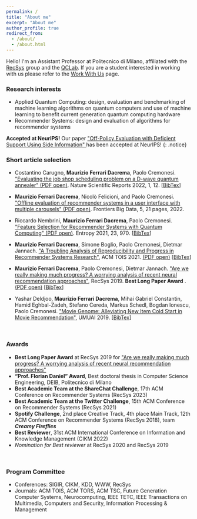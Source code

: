 ```yaml
---
permalink: /
title: "About me"
excerpt: "About me"
author_profile: true
redirect_from: 
  - /about/
  - /about.html
---
```


Hello! I'm an Assistant Professor at Politecnico di Milano, affiliated with the <a href="http://recsys.deib.polimi.it" target="_blank">RecSys</a> group and the <a href="https://www.quantum.polimi.it/" target="_blank">QCLab</a>. If you are a student interested in working with us please refer to the <a href="http://recsys.deib.polimi.it/student-faq-work-with-us/" target="_blank">Work With Us</a> page.


### Research interests

* Applied Quantum Computing: design, evaluation and benchmarking of machine learning algorithms on quantum computers and use of machine learning to benefit current generation quantum computing hardware
* Recommender Systems: design and evaluation of algorithms for recommender systems


**Accepted at NeurIPS!** Our paper <a href="https://openreview.net/forum?id=uFSrUpapQ5K" target="_blank"> "Off-Policy Evaluation with Deficient Support Using Side Information" </a> has been accepted at NeurIPS! 
{: .notice}



### Short article selection
* Costantino Carugno, **Maurizio Ferrari Dacrema**, Paolo Cremonesi. <a href="https://www.nature.com/articles/s41598-022-10169-0" target="_blank">"Evaluating the job shop scheduling problem on a D-wave quantum annealer" (PDF open)</a>. Nature Scientific Reports 2022, 1, 12. [<a href="https://raw.githubusercontent.com/MaurizioFD/MaurizioFD.github.io/master/bibtex/scrirep22_carugno.txt" target="_blank">BibTex</a>]

* **Maurizio Ferrari Dacrema**, Nicolò Felicioni, and Paolo Cremonesi. <a href="https://doi.org/10.3389/fdata.2022.910030" target="_blank">"Offline evaluation of recommender systems in a user interface with multiple carousels" (PDF open)</a>. Frontiers Big Data, 5, 21 pages, 2022.

* Riccardo Nembrini, **Maurizio Ferrari Dacrema**, Paolo Cremonesi. <a href="https://doi.org/10.3390/e23080970" target="_blank">"Feature Selection for Recommender Systems with Quantum Computing" (PDF open)</a>. Entropy 2021, 23, 970. [<a href="https://dblp.org/rec/journals/entropy/NembriniDC21.html?view=bibtex" target="_blank">BibTex</a>]

* **Maurizio Ferrari Dacrema**, Simone Boglio, Paolo Cremonesi, Dietmar Jannach. <a href="https://dl.acm.org/doi/10.1145/3434185" target="_blank">"A Troubling Analysis of Reproducibility and Progress in Recommender Systems Research"</a>, ACM TOIS 2021. <a href="https://arxiv.org/pdf/1911.07698.pdf" target="_blank">(PDF open)</a> [<a href="https://dblp.org/rec/journals/tois/DacremaBCJ21.html?view=bibtex" target="_blank">BibTex</a>]

* **Maurizio Ferrari Dacrema**, Paolo Cremonesi, Dietmar Jannach. <a href="https://dl.acm.org/doi/10.1145/3298689.3347058" target="_blank">"Are we really making much progress? A worrying analysis of recent neural recommendation approaches"</a>, RecSys 2019. __**Best Long Paper Award**__ . <a href="https://arxiv.org/pdf/1907.06902.pdf" target="_blank">(PDF open)</a> [<a href="https://dblp.uni-trier.de/rec/bibtex/conf/recsys/DacremaCJ19" target="_blank">BibTex</a>]

* Yashar Deldjoo, **Maurizio Ferrari Dacrema**, Mihai Gabriel Constantin, Hamid Eghbal-Zadeh, Stefano Cereda, Markus Schedl, Bogdan Ionescu, Paolo Cremonesi. <a href="https://doi.org/10.1007/s11257-019-09221-y" target="_blank">"Movie Genome: Alleviating New Item Cold Start in Movie Recommendation"</a>, UMUAI 2019. [<a href="https://dblp.uni-trier.de/rec/bibtex/journals/umuai/DeldjooDCECSIC19" target="_blank">BibTex</a>]



<p>&nbsp;</p>

### Awards

* **Best Long Paper Award** at RecSys 2019 for <a href="https://dl.acm.org/doi/10.1145/3298689.3347058" target="_blank">"Are we really making much progress? A worrying analysis of recent neural recommendation approaches"</a>
* **“Prof. Florian Daniel” Award**,  Best doctoral thesis in Computer Science Engineering, DEIB, Politecnico di Milano
* **Best Academic Team at the ShareChat Challenge**, 17th ACM Conference on Recommender Systems (RecSys 2023)
* **Best Academic Team at the Twitter Challenge**, 15th ACM Conference on Recommender Systems (RecSys 2021)
* **Spotify Challenge**, 2nd place Creative Track, 4th place Main Track, 12th ACM Conference on Recommender Systems (RecSys 2018), team ___Creamy Fireflies___
* **Best Reviewer**, 31st ACM International Conference on Information and Knowledge Management (CIKM 2022)
*  _Nomination for Best reviewer_ at RecSys 2020 and RecSys 2019


<p>&nbsp;</p>

### Program Committee

* Conferences: SIGIR, CIKM, KDD, WWW, RecSys
* Journals: ACM TOIS, ACM TORS, ACM TSC, Future Generation Computer Systems, Neurocomputing, IEEE TETC, IEEE Transactions on Multimedia, Computers and Security, Information Processing & Management
